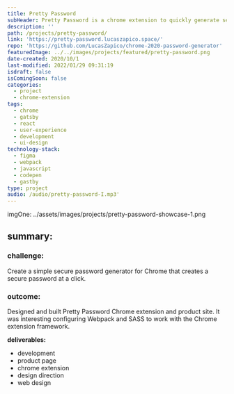 ```yaml
---
title: Pretty Password
subHeader: Pretty Password is a chrome extension to quickly generate secure passwords
description: ''
path: /projects/pretty-password/
link: 'https://pretty-password.lucaszapico.space/'
repo: 'https://github.com/LucasZapico/chrome-2020-password-generator'
featuredImage: ../../images/projects/featured/pretty-password.png
date-created: 2020/10/1
last-modified: 2022/01/29 09:31:19
isdraft: false
isComingSoon: false
categories:
  - project
  - chrome-extension
tags:
  - chrome
  - gatsby
  - react
  - user-experience
  - development
  - ui-design
technology-stack:
  - figma
  - webpack
  - javascript
  - codepen
  - gastby
type: project
audio: /audio/pretty-password-I.mp3'
---
```


imgOne: ../assets/images/projects/pretty-password-showcase-1.png

## summary:

### challenge:

Create a simple secure password generator for Chrome that creates a secure
password at a click.

### outcome:

Designed and built Pretty Password Chrome extension and product site. It
was interesting configuring Webpack and SASS to work with the Chrome
extension framework.

**deliverables:**

- development
- product page
- chrome extension
- design direction
- web design
